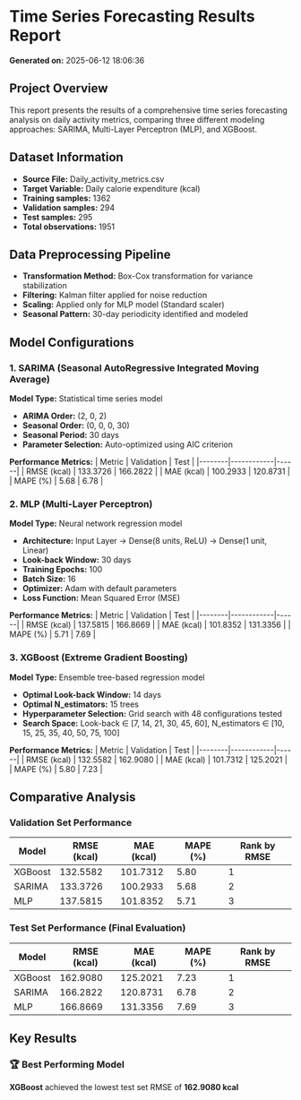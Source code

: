 # Time Series Forecasting Results Report

**Generated on:** 2025-06-12 18:06:36

## Project Overview
This report presents the results of a comprehensive time series forecasting analysis on daily activity metrics, comparing three different modeling approaches: SARIMA, Multi-Layer Perceptron (MLP), and XGBoost.

## Dataset Information
- **Source File:** Daily_activity_metrics.csv
- **Target Variable:** Daily calorie expenditure (kcal)
- **Training samples:** 1362
- **Validation samples:** 294
- **Test samples:** 295
- **Total observations:** 1951

## Data Preprocessing Pipeline
- **Transformation Method:** Box-Cox transformation for variance stabilization
- **Filtering:** Kalman filter applied for noise reduction
- **Scaling:** Applied only for MLP model (Standard scaler)
- **Seasonal Pattern:** 30-day periodicity identified and modeled

## Model Configurations

### 1. SARIMA (Seasonal AutoRegressive Integrated Moving Average)
**Model Type:** Statistical time series model
- **ARIMA Order:** (2, 0, 2)
- **Seasonal Order:** (0, 0, 0, 30)
- **Seasonal Period:** 30 days
- **Parameter Selection:** Auto-optimized using AIC criterion

**Performance Metrics:**
| Metric | Validation | Test |
|--------|------------|------|
| RMSE (kcal) | 133.3726 | 166.2822 |
| MAE (kcal) | 100.2933 | 120.8731 |
| MAPE (%) | 5.68 | 6.78 |

### 2. MLP (Multi-Layer Perceptron)
**Model Type:** Neural network regression model
- **Architecture:** Input Layer → Dense(8 units, ReLU) → Dense(1 unit, Linear)
- **Look-back Window:** 30 days
- **Training Epochs:** 100
- **Batch Size:** 16
- **Optimizer:** Adam with default parameters
- **Loss Function:** Mean Squared Error (MSE)

**Performance Metrics:**
| Metric | Validation | Test |
|--------|------------|------|
| RMSE (kcal) | 137.5815 | 166.8669 |
| MAE (kcal) | 101.8352 | 131.3356 |
| MAPE (%) | 5.71 | 7.69 |

### 3. XGBoost (Extreme Gradient Boosting)
**Model Type:** Ensemble tree-based regression model
- **Optimal Look-back Window:** 14 days
- **Optimal N_estimators:** 15 trees
- **Hyperparameter Selection:** Grid search with 48 configurations tested
- **Search Space:** Look-back ∈ [7, 14, 21, 30, 45, 60], N_estimators ∈ [10, 15, 25, 35, 40, 50, 75, 100]

**Performance Metrics:**
| Metric | Validation | Test |
|--------|------------|------|
| RMSE (kcal) | 132.5582 | 162.9080 |
| MAE (kcal) | 101.7312 | 125.2021 |
| MAPE (%) | 5.80 | 7.23 |

## Comparative Analysis

### Validation Set Performance
| Model | RMSE (kcal) | MAE (kcal) | MAPE (%) | Rank by RMSE |
|-------|-------------|------------|----------|--------------|
| XGBoost | 132.5582 | 101.7312 | 5.80 | 1 |
| SARIMA | 133.3726 | 100.2933 | 5.68 | 2 |
| MLP | 137.5815 | 101.8352 | 5.71 | 3 |

### Test Set Performance (Final Evaluation)
| Model | RMSE (kcal) | MAE (kcal) | MAPE (%) | Rank by RMSE |
|-------|-------------|------------|----------|--------------|
| XGBoost | 162.9080 | 125.2021 | 7.23 | 1 |
| SARIMA | 166.2822 | 120.8731 | 6.78 | 2 |
| MLP | 166.8669 | 131.3356 | 7.69 | 3 |

## Key Results

### 🏆 Best Performing Model
**XGBoost** achieved the lowest test set RMSE of **162.9080 kcal**
